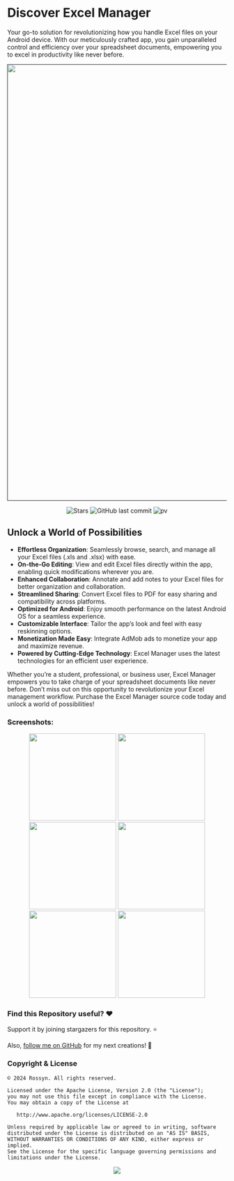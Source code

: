 # Discover Excel Manager

Your go-to solution for revolutionizing how you handle Excel files on your Android device. With our meticulously crafted app, you gain unparalleled control and efficiency over your spreadsheet documents, empowering you to excel in productivity like never before.

<p align="center">
    <a href="">
      <img src="https://github.com/user-attachments/assets/7cbe41f8-c7ff-46a8-82de-c5b52272e56c" width="1000" />
    </a>
</p>

<div align="center">
 
![Stars](https://img.shields.io/github/stars/dev-rossyn/Excel-Manager-File-Organizer-Editor)
![GitHub last commit](https://img.shields.io/github/last-commit/dev-rossyn/Excel-Manager-File-Organizer-Editor)
![pv](https://pageview.vercel.app/?github_user=dev-rossyn/Excel-Manager-File-Organizer-Editor)
 
</div>

## Unlock a World of Possibilities

- **Effortless Organization**: Seamlessly browse, search, and manage all your Excel files (.xls and .xlsx) with ease.
- **On-the-Go Editing**: View and edit Excel files directly within the app, enabling quick modifications wherever you are.
- **Enhanced Collaboration**: Annotate and add notes to your Excel files for better organization and collaboration.
- **Streamlined Sharing**: Convert Excel files to PDF for easy sharing and compatibility across platforms.
- **Optimized for Android**: Enjoy smooth performance on the latest Android OS for a seamless experience.
- **Customizable Interface**: Tailor the app’s look and feel with easy reskinning options.
- **Monetization Made Easy**: Integrate AdMob ads to monetize your app and maximize revenue.
- **Powered by Cutting-Edge Technology**: Excel Manager uses the latest technologies for an efficient user experience.

Whether you’re a student, professional, or business user, Excel Manager empowers you to take charge of your spreadsheet documents like never before. Don’t miss out on this opportunity to revolutionize your Excel management workflow. Purchase the Excel Manager source code today and unlock a world of possibilities!


### Screenshots:
 <p align="center">
    <a>
      <img src="https://s3.envato.com/files/489277930/ScreenShot/Untitled-1.png" hight="400" width="200" />
    </a>
    <a>
      <img src="https://s3.envato.com/files/489277930/ScreenShot/Untitled-2.png" hight="400" width="200" />
    </a>
     <a>
      <img src="https://s3.envato.com/files/489277930/ScreenShot/Untitled-3.png" hight="400" width="200" />
    </a>
     <a>
      <img src="https://s3.envato.com/files/489277930/ScreenShot/Untitled-4.png" hight="400" width="200" />
    </a>
     <a>
      <img src="https://s3.envato.com/files/489277930/ScreenShot/Untitled-5.png" hight="400" width="200" />
    </a>
     <a>
      <img src="https://s3.envato.com/files/489277930/ScreenShot/Untitled-6.png" hight="400" width="200" />
   </a>
  </p>


### Find this Repository useful? ❤️
Support it by joining stargazers for this repository. ⭐

Also, [follow me on GitHub](https://github.com/AndroidWithRossyn/) for my next creations! 🤩



### Copyright & License
```
© 2024 Rossyn. All rights reserved.

Licensed under the Apache License, Version 2.0 (the "License");
you may not use this file except in compliance with the License.
You may obtain a copy of the License at

   http://www.apache.org/licenses/LICENSE-2.0

Unless required by applicable law or agreed to in writing, software
distributed under the License is distributed on an "AS IS" BASIS,
WITHOUT WARRANTIES OR CONDITIONS OF ANY KIND, either express or implied.
See the License for the specific language governing permissions and
limitations under the License.
```

<p align="center">
  <img src="https://capsule-render.vercel.app/api?type=waving&color=gradient&height=60&section=footer"/>
</p>

